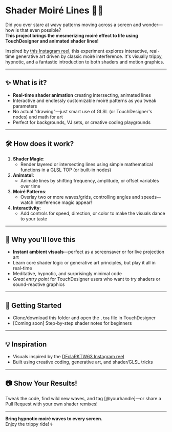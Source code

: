 # Shader Moiré Lines 🌊✨

Did you ever stare at wavy patterns moving across a screen and wonder—how is that even possible?  
**This project brings the mesmerizing moiré effect to life using TouchDesigner and animated shader lines!**

Inspired by [this Instagram reel](https://www.instagram.com/reel/DFclaRKTW63/), this experiment explores interactive, real-time generative art driven by classic moiré interference. It's visually trippy, hypnotic, and a fantastic introduction to both shaders and motion graphics.

---

## ✨ What is it?

- **Real-time shader animation** creating intersecting, animated lines
- Interactive and endlessly customizable moiré patterns as you tweak parameters
- No actual "drawing"—just smart use of GLSL (or TouchDesigner's nodes) and math for art
- Perfect for backgrounds, VJ sets, or creative coding playgrounds

---

## 🛠 How does it work?

1. **Shader Magic**:  
   - Render layered or intersecting lines using simple mathematical functions in a GLSL TOP (or built-in nodes)
2. **Animate!**:  
   - Animate lines by shifting frequency, amplitude, or offset variables over time
3. **Moiré Patterns**:  
   - Overlay two or more waves/grids, controlling angles and speeds—watch interference magic appear!
4. **Interactivity**:  
   - Add controls for speed, direction, or color to make the visuals dance to your taste

---

## 🎯 Why you'll love this

- **Instant ambient visuals**—perfect as a screensaver or for live projection art
- Learn core shader logic or generative art principles, but play it all in real-time
- Meditative, hypnotic, and surprisingly minimal code
- *Great entry point* for TouchDesigner users who want to try shaders or sound-reactive graphics

---

## 🚀 Getting Started

- Clone/download this folder and open the `.toe` file in TouchDesigner
- [Coming soon] Step-by-step shader notes for beginners

---

## 💡 Inspiration

- Visuals inspired by the [DFclaRKTW63 Instagram reel](https://www.instagram.com/reel/DFclaRKTW63/)
- Built using creative coding, generative art, and shader/GLSL tricks

---

## 📷 Show Your Results!

Tweak the code, find wild new waves, and tag [@yourhandle]—or share a Pull Request with your own shader remixes!

---

**Bring hypnotic moiré waves to every screen.**  
Enjoy the trippy ride! 🌀
